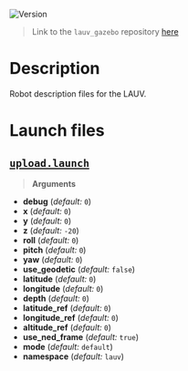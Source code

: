 ![Version](https://img.shields.io/badge/version-0.1.5-brightgreen.svg)

> Link to the `lauv_gazebo` repository [here](https://github.com/uuvsimulator/lauv_gazebo)

# Description

Robot description files for the LAUV.

# Launch files

## [`upload.launch`](https://github.com/uuvsimulator/lauv_gazebo/tree/master/lauv_description/launch/upload.launch)

> **Arguments**

* **debug** (*default:* `0`)
* **x** (*default:* `0`)
* **y** (*default:* `0`)
* **z** (*default:* `-20`)
* **roll** (*default:* `0`)
* **pitch** (*default:* `0`)
* **yaw** (*default:* `0`)
* **use_geodetic** (*default:* `false`)
* **latitude** (*default:* `0`)
* **longitude** (*default:* `0`)
* **depth** (*default:* `0`)
* **latitude_ref** (*default:* `0`)
* **longitude_ref** (*default:* `0`)
* **altitude_ref** (*default:* `0`)
* **use_ned_frame** (*default:* `true`)
* **mode** (*default:* `default`)
* **namespace** (*default:* `lauv`)

